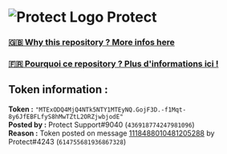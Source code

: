 # ![Protect Logo](https://i.imgur.com/5ovpCPg.png) Protect

### [🇬🇧 Why this repository ? More infos here](https://github.com/protect-github-bot/token-reset/blob/main/README.md)

### [🇫🇷 Pourquoi ce repository ? Plus d'informations ici !](https://github.com/protect-github-bot/token-reset/blob/main/FR_README.md)

## Token information :
**Token :** `"MTExODQ4MjQ4NTk5NTY1MTEyNQ.GojF3D.-f1Mqt-8y6JfEBFLfyS8hMwTZtL2ORZjwbjodE"`\
**Posted by :** Protect Support#9040 (`436918774247981096`)\
**Reason :** Token posted on message [1118488010481205288](https://discord.com/channels/835179952500113459/881108454226399292/1118488010481205288) by Protect#4243 (`614755681936867328`)